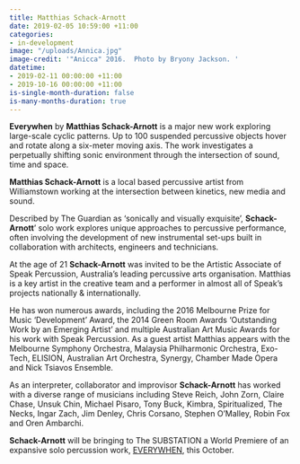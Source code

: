 ```yaml
---
title: Matthias Schack-Arnott
date: 2019-02-05 10:59:00 +11:00
categories:
- in-development
image: "/uploads/Annica.jpg"
image-credit: '"Anicca" 2016.  Photo by Bryony Jackson. '
datetime:
- 2019-02-11 00:00:00 +11:00
- 2019-10-16 00:00:00 +11:00
is-single-month-duration: false
is-many-months-duration: true
---
```


**Everywhen** by **Matthias Schack-Arnott** is a major new work exploring large-scale cyclic patterns. Up to 100 suspended percussive objects hover and rotate along a six-meter moving axis. The work investigates a perpetually shifting sonic environment through the intersection of sound, time and space. 

**Matthias Schack-Arnott** is a local based percussive artist from Williamstown working at the intersection between kinetics, new media and sound. 
 
Described by The Guardian as ‘sonically and visually exquisite’, **Schack-Arnott**’ solo work explores unique approaches to percussive performance, often involving the development of new instrumental set-ups built in collaboration with architects, engineers and technicians. 
 
At the age of 21 **Schack-Arnott** was invited to be the Artistic Associate of Speak Percussion, Australia’s leading percussive arts organisation. Matthias is a key artist in the creative team and a performer in almost all of Speak’s projects nationally & internationally.
 
He has won numerous awards, including the 2016 Melbourne Prize for Music ‘Development’ Award, the 2014 Green Room Awards ‘Outstanding Work by an Emerging Artist’ and multiple Australian Art Music Awards for his work with Speak Percussion. As a guest artist Matthias appears with the Melbourne Symphony Orchestra, Malaysia Philharmonic Orchestra, Exo-Tech, ELISION, Australian Art Orchestra, Synergy, Chamber Made Opera and Nick Tsiavos Ensemble.
 
As an interpreter, collaborator and improvisor **Schack-Arnott** has worked with a diverse range of musicians including Steve Reich, John Zorn, Claire Chase, Unsuk Chin, Michael Pisaro, Tony Buck, Kimbra, Spiritualized, The Necks, Ingar Zach, Jim Denley, Chris Corsano, Stephen O’Malley, Robin Fox and Oren Ambarchi. 
 
**Schack-Arnott** will be bringing to The SUBSTATION a World Premiere of an expansive solo percussion work, [EVERYWHEN](https://thesubstation.org.au/whats-on/everywhen/), this October. 
 